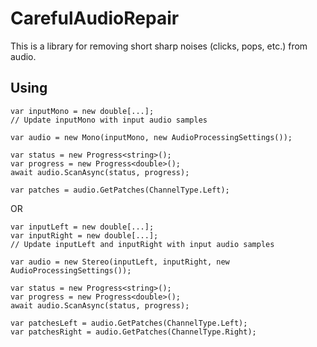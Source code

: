 # CarefulAudioRepair
This is a library for removing short sharp noises (clicks, pops, etc.) from audio.

## Using
```
var inputMono = new double[...];
// Update inputMono with input audio samples

var audio = new Mono(inputMono, new AudioProcessingSettings());

var status = new Progress<string>();
var progress = new Progress<double>();
await audio.ScanAsync(status, progress);

var patches = audio.GetPatches(ChannelType.Left);
```

OR

```
var inputLeft = new double[...];
var inputRight = new double[...];
// Update inputLeft and inputRight with input audio samples

var audio = new Stereo(inputLeft, inputRight, new AudioProcessingSettings());

var status = new Progress<string>();
var progress = new Progress<double>();
await audio.ScanAsync(status, progress);

var patchesLeft = audio.GetPatches(ChannelType.Left);
var patchesRight = audio.GetPatches(ChannelType.Right);
```
